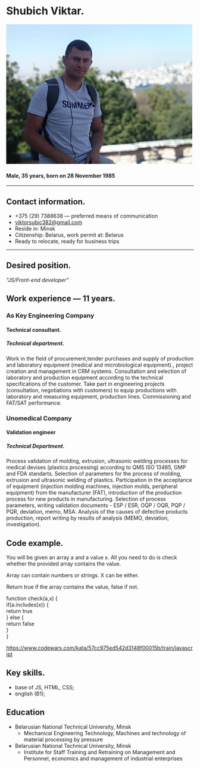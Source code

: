 # Shubich Viktar.

 ![markdown logo](582627037.jpeg)  
#### Male, 35 years, born on 28 November 1985
---
## Contact information.
- +375 (29) 7388638 — preferred means of communication
- viktorsubic382@gmail.com
- Reside in: Minsk
- Citizenship: Belarus, work permit at: Belarus
- Ready to relocate, ready for business trips
---
## Desired position.
 *"JS/Front-end developer"*


## Work experience — 11 years.<br/>
 ### As Key Engineering Company
#### Technical consultant. <br/>
##### Technical department. <br/>
Work in the field of procurement,tender purchases and supply of production and laboratory equipment
(medical and microbiological equipment)., project creation and management in CRM systems. Consultation
and selection of laboratory and production equipment according to the technical specifications of the
customer. Take part in engineering projects (consultation, negotiations with customers) to equip
productions with laboratory and measuring equipment, production lines. Commissioning and FAT/SAT
performance.<br/>
### Unomedical Company
#### Validation engineer
##### Technical Department.
Process validation of molding, extrusion, ultrasonic welding processes for medical devises (plastics
processing) according to QMS ISO 13485, GMP and FDA standarts.
Selection of parameters for the process of molding, extrusion and ultrasonic welding of plastics.
Participation in the acceptance of equipment (injection molding machines, injection molds, peripheral
equipment) from the manufacturer (FAT), introduction of the production process for new products in
manufacturing. Selection of process parameters, writing validation documents - ESP / ESR, OQP / OQR, PQP / PQR,
deviation, memo, MSA.
Analysis of the causes of defective products production, report writing by results of analysis (MEMO,
deviation, investigation).<br/>
## Code example.

You will be given an array a and a value x. All you need to do is check whether the provided array contains the value.

Array can contain numbers or strings. X can be either.

Return true if the array contains the value, false if not.

function check(a,x) {<br/>
   if(a.includes(x)) {<br/>
     return true<br/>
   } else {<br/>
     return false<br/>
   }<br/>
  }<br/>
  
  https://www.codewars.com/kata/57cc975ed542d3148f00015b/train/javascript

## Key skills.
- base of JS, HTML, CSS;
- english (B1);
## Education
- Belarusian National Technical University, Minsk
   - Mechanical Engineering Technology, Machines and technology of material processing by pressure
- Belarusian National Technical University, Minsk
    - Institute for Staff Training and Retraining on Management and Personnel, economics and management of
industrial enterprises

